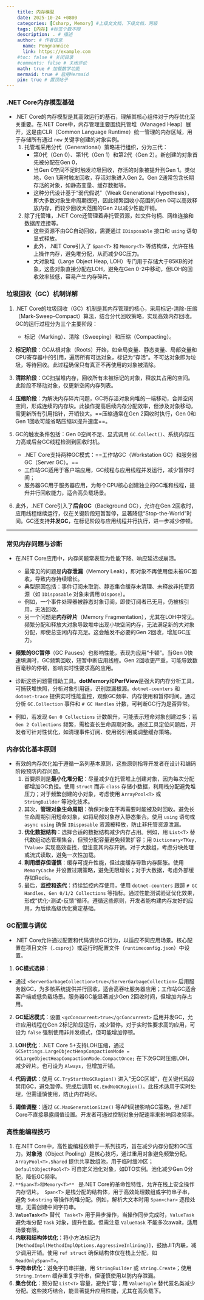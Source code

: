 ```yaml
---
    title: 内存模型
    date: 2025-10-24 +0800
    categories: [Csharp, Memory] #上级文文档，下级文档，两级
    tags: [内存] #标签个数不限
    description: . # 描述
    author: # 作者信息
      name: Pengnannice
      link: https://example.com
    #toc: false # 关闭目录
    #comments: false # 关闭评论
    math: true # 加载数学功能
    mermaid: true # 启用Mermaid
    pin: true # 置顶帖子
---
```


### .NET Core内存模型基础  

- .NET Core的内存模型是其高效运行的基石，理解其核心组件对于内存优化至关重要。在.NET Core中，内存管理主要围绕托管堆（Managed Heap）展开，这是由CLR（Common Language Runtime）统一管理的内存区域，用于存储所有通过 `new` 关键字创建的对象实例。
	1. 托管堆采用分代（Generational）策略进行组织，分为三代：
		- 第0代（Gen 0）、第1代（Gen 1）和第2代（Gen 2）。新创建的对象首先被分配在Gen 0，
		- 当Gen 0空间不足时触发垃圾回收，存活的对象被提升到Gen 1。类似地，Gen 1满时触发回收，存活对象进入Gen 2。Gen 2通常包含长期存活的对象，如静态变量、缓存数据等。
		- 这种分代设计基于“弱代假说”（Weak Generational Hypothesis），即大多数对象生命周期很短，因此频繁回收小范围的Gen 0可以高效释放内存，而较少回收大范围的Gen 2以减少性能开销。
	2. 除了托管堆，.NET Core还管理着非托管资源，如文件句柄、网络连接和数据库连接等。
		- 这些资源不由GC自动回收，需要通过 `IDisposable` 接口和 `using` 语句显式释放。
		- 此外，.NET Core引入了 `Span<T>` 和 `Memory<T>` 等结构体，允许在栈上操作内存，避免堆分配，从而减少GC压力。
		- 大对象堆（Large Object Heap, LOH）专门用于存储大于85KB的对象，这些对象直接分配在LOH，避免在Gen 0-2中移动，但LOH的回收效率较低，容易产生内存碎片。

### 垃圾回收（GC）机制详解
1. .NET Core的垃圾回收（GC）机制是其内存管理的核心，采用标记-清除-压缩（Mark-Sweep-Compact）算法，结合分代回收策略，实现高效内存回收。GC的运行过程分为三个主要阶段：
	- 标记（Marking）、清除（Sweeping）和压缩（Compacting）。
2. **标记阶段**：GC从根对象（Roots）开始，如全局变量、静态变量、局部变量和CPU寄存器中的引用，遍历所有可达对象，标记为“存活”。不可达对象即为垃圾，等待回收。此过程确保只有真正不再使用的对象被清除。
3. **清除阶段**：GC扫描堆内存，回收所有未被标记的对象，释放其占用的空间。此阶段不移动对象，仅更新空闲内存列表。
4. **压缩阶段**：为解决内存碎片问题，GC将存活对象向堆的一端移动，合并空闲空间，形成连续的内存块。此操作提高后续内存分配效率，但涉及对象移动，需更新所有引用指针，开销较大。==压缩通常在Gen 2回收时执行，Gen 0和Gen 1回收可能省略压缩以提升速度==。

5. GC的触发条件包括：Gen 0空间不足、显式调用 `GC.Collect()`、系统内存压力高或后台GC线程检测到回收时机。
	- .NET Core支持两种GC模式：==工作站GC（Workstation GC）和服务器GC（Server GC）。==
	- 工作站GC适用于客户端应用，GC线程与应用线程并发运行，减少暂停时间；
	- 服务器GC用于服务器应用，为每个CPU核心创建独立的GC堆和线程，提升并行回收能力，适合高负载场景。

6. 此外，.NET Core引入了**后台GC**（Background GC），允许在Gen 2回收时，应用线程继续运行，仅在关键阶段短暂暂停，显著降低“Stop-the-World”时间。GC还支持**并发GC**，在标记阶段与应用线程并行执行，进一步减少停顿。
---
### **常见内存问题与诊断**
- 在.NET Core应用中，内存问题常表现为性能下降、响应延迟或崩溃。
	- 最常见的问题是**内存泄漏**（Memory Leak），即对象不再使用但未被GC回收，导致内存持续增长。
	- 典型原因包括：事件订阅未取消、静态集合缓存未清理、未释放非托管资源（如 `IDisposable` 对象未调用 `Dispose`）。
	- 例如，一个事件处理器被静态对象订阅，即使订阅者已无用，仍被根引用，无法回收。
	- 另一个问题是**内存碎片**（Memory Fragmentation），尤其在LOH中常见。频繁分配和释放大对象导致堆中出现小块空闲内存，无法满足新的大对象分配，即使总空闲内存充足。这会触发不必要的Gen 2回收，增加GC压力。

- **频繁的GC暂停**（GC Pauses）也影响性能，表现为应用“卡顿”。当Gen 0快速填满时，GC频繁回收，短暂中断应用线程。Gen 2回收更严重，可能导致数百毫秒的停顿，影响实时性要求高的应用。
- 诊断这些问题需借助工具。**dotMemory**和**PerfView**是强大的内存分析工具，可捕获堆快照，分析对象引用链，识别泄漏根源。`dotnet-counters` 和 `dotnet-trace` 提供实时性能监控，观察GC频率、内存使用和暂停时间。通过分析 `GC.Collection` 事件和 `# GC Handles` 计数，可判断GC行为是否异常。
- 例如，若发现 `Gen 0 Collections` 计数飙升，可能表示短命对象创建过多；若 `Gen 2 Collections` 频繁，需检查长生命周期对象。通过工具定位问题后，开发者可针对性优化，如清理事件订阅、使用弱引用或调整缓存策略。
### 内存优化基本原则
- 有效的内存优化始于遵循一系列基本原则，这些原则指导开发者在设计和编码阶段预防内存问题。
	1. 首要原则是**最小化堆分配**：尽量减少在托管堆上创建对象，因为每次分配都增加GC负担。使用 `struct` 而非 `class` 存储小数据，利用栈分配避免堆压力；对于频繁创建的小对象，考虑使用 `ArrayPool<T>` 或 `StringBuilder` 等池化技术。
	2. 其次，**管理对象生命周期**：确保对象在不再需要时能被及时回收。避免长生命周期引用短命对象，如将局部对象存入静态集合。使用 `using` 语句或 `async using` 确保 `IDisposable` 资源被释放，防止非托管资源泄漏。
	3. **优化数据结构**：选择合适的数据结构减少内存占用。例如，用 `List<T>` 替代数组动态管理集合，但预分配容量避免频繁扩容；用 `Dictionary<TKey, TValue>` 实现高效查找，但注意其内存开销。对于大数组，考虑分块处理或流式读取，避免一次性加载。
	4. **利用缓存但谨慎**：缓存可提升性能，但过度缓存导致内存膨胀。使用 `MemoryCache` 并设置过期策略，避免无限增长；对于大数据，考虑外部缓存如Redis。
	5. 最后，**监控和迭代**：持续监控内存使用，使用 `dotnet-counters` 跟踪 `# GC Handles`、`Gen 0/1/2 Collections` 等指标。通过性能测试验证优化效果，形成“优化-测试-反馈”循环。遵循这些原则，开发者能构建内存友好的应用，为后续高级优化奠定基础。

### GC配置与调优
- .NET Core允许通过配置和代码调优GC行为，以适应不同应用场景。核心配置在项目文件（`.csproj`）或运行时配置文件（`runtimeconfig.json`）中设置。
1. **GC模式选择**：
- 通过 `<ServerGarbageCollection>true</ServerGarbageCollection>` 启用服务器GC，为多核系统提供并行回收，适合高吞吐服务器应用；工作站GC适合客户端或低负载场景。服务器GC能显著减少Gen 2回收时间，但增加内存占用。
2. **GC延迟模式**：设置 `<gcConcurrent>true</gcConcurrent>` 启用并发GC，允许应用线程在Gen 2标记阶段运行，减少暂停。对于实时性要求高的应用，可设为 `false` 强制使用非并发模式，但可能增加停顿。

3. **LOH优化**：.NET Core 5+支持LOH压缩，通过 `GCSettings.LargeObjectHeapCompactionMode = GCLargeObjectHeapCompactionMode.CompactOnce;` 在下次GC时压缩LOH，减少碎片。也可设为 `Always`，但增加开销。

4. **代码调优**：使用 `GC.TryStartNoGCRegion()` 进入“无GC区域”，在关键代码段禁用GC，避免暂停。完成后调用 `GC.EndNoGCRegion()`。此技术适用于实时处理，但需谨慎使用，防止内存耗尽。

5. **阈值调整**：通过 `GC.MaxGenerationSize()` 等API间接影响GC策略，但.NET Core不直接暴露阈值设置。开发者可通过控制对象分配速率来影响回收频率。

### 高性能编程技巧
1. 在.NET Core中，高性能编程依赖于一系列技巧，旨在减少内存分配和GC压力。**对象池**（Object Pooling）是核心技巧，通过重用对象避免频繁分配。`ArrayPool<T>.Shared` 提供共享数组池，用于临时缓冲区；`DefaultObjectPool<T>` 可自定义池化对象，如DTO实例。池化减少Gen 0分配，降低GC频率。
2. `**Span<T>和Memory<T>** ` 是.NET Core的革命性特性，允许在栈上安全操作内存切片。` Span<T>` 是栈分配的结构体，用于高效处理数组或字符串子串，避免 `Substring` 等操作的堆分配。例如，解析大文本时用 `Span<char>` 逐段处理，无需创建中间字符串。
3. **`ValueTask<T>`** 替代 ` Task<T>` 用于异步操作，当操作同步完成时，`ValueTask` 避免堆分配 `Task` 对象，提升性能。但需注意 `ValueTask` 不能多次await，适用场景有限。
4. **内联和结构体优化**：将小方法标记为 `[MethodImpl(MethodImplOptions.AggressiveInlining)]`，鼓励JIT内联，减少调用开销。使用 `ref struct` 确保结构体仅在栈上分配，如 `ReadOnlySpan<T>`。
5. **字符串优化**：避免字符串拼接，用 `StringBuilder` 或 `string.Create`；使用 `String.Intern` 缓存重复字符串，但谨慎使用以防内存泄漏。
6. **集合优化**：预分配 `List<T>` 容量，避免扩容；用 `ValueTuple` 替代匿名类减少分配。这些技巧结合，能显著提升应用性能，尤其在高负载下。
